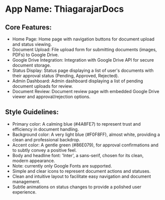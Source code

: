 # **App Name**: ThiagarajarDocs

## Core Features:

- Home Page: Home page with navigation buttons for document upload and status viewing.
- Document Upload: File upload form for submitting documents (images, PDFs) to Google Drive.
- Google Drive Integration: Integration with Google Drive API for secure document storage.
- Status Display: Status page displaying a list of user's documents with their approval status (Pending, Approved, Rejected).
- Admin Dashboard: Admin dashboard displaying a list of pending document uploads for review.
- Document Review: Document review page with embedded Google Drive viewer and approval/rejection options.

## Style Guidelines:

- Primary color: A calming blue (#4A8FE7) to represent trust and efficiency in document handling.
- Background color: A very light blue (#F0F8FF), almost white, providing a clean and professional backdrop.
- Accent color: A gentle green (#86E079), for approval confirmations and to subtly convey a positive feel.
- Body and headline font: 'Inter', a sans-serif, chosen for its clean, modern appearance.
- Note: currently only Google Fonts are supported.
- Simple and clear icons to represent document actions and statuses.
- Clean and intuitive layout to facilitate easy navigation and document management.
- Subtle animations on status changes to provide a polished user experience.